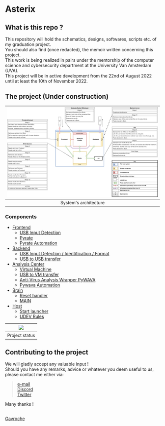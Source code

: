 # Asterix

## What is this repo ?

This repository will hold the schematics, designs, softwares, scripts etc. of my graduation project.  
You should also find (once redacted), the memoir written concerning this project.  
This work is being realized in pairs under the mentorship of the computer science and cybersecurity department at the University Van Amsterdam (UVA).  
This project will be in active development from the 22nd of August 2022 until at least the 10th of November 2022.

## The project (Under construction)

| ![](images/arch_and_op.png) |
| :-: |
| System's architecture |

### Components

- [Frontend](#) 
    - [USB Input Detection](#)
    - [Pyrate](https://github.com/G4vr0ch3/PyRATE)
    - [Pyrate Automation](https://github.com/G4vr0ch3/PyrateAutomation)
- [Backend](#)
    - [USB Input Detection / Identification / Format](#)
    - [USB to USB transfer](#)
- [Analysis Center](#)
    - [Virtual Machine](#)
    - [USB to VM transfer](#)
    - [Anti-Virus Analysis Wrapper PyWAVA](https://github.com/G4vr0ch3/PyWAVA)
    - [Pywava Automation](#)
- [Brain](#)
    - [Reset handler](#)
    - [MAIN](#)
- [Host](#)
    - [Start launcher](#)
    - [UDEV Rules](#)

| ![](images/TODOLIST.png) |
| :-: |
| Project status |

## Contributing to the project

We will gladly accept any valuable input !  
Should you have any remarks, advice or whatever you deem useful to us, please contact me either via:

> [e-mail](mailto:gavrochebackups@gmail.com)  
> [Discord](https://discordapp.com/users/Gavroche#2871)  
> [Twitter](https://twitter.com/Gvrch3)

Many thanks !

##

[Gavroche](https://github.com/G4vr0ch3)
